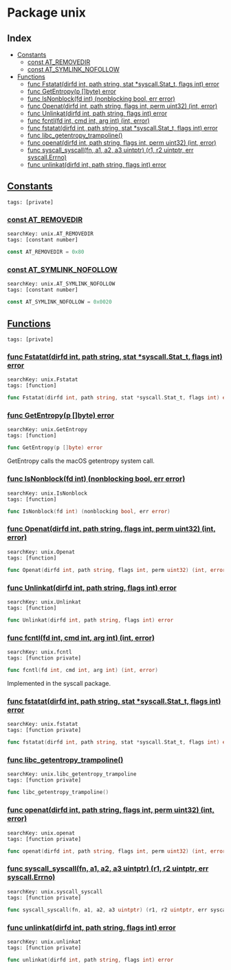 # Package unix

## Index

* [Constants](#const)
    * [const AT_REMOVEDIR](#AT_REMOVEDIR)
    * [const AT_SYMLINK_NOFOLLOW](#AT_SYMLINK_NOFOLLOW)
* [Functions](#func)
    * [func Fstatat(dirfd int, path string, stat *syscall.Stat_t, flags int) error](#Fstatat)
    * [func GetEntropy(p []byte) error](#GetEntropy)
    * [func IsNonblock(fd int) (nonblocking bool, err error)](#IsNonblock)
    * [func Openat(dirfd int, path string, flags int, perm uint32) (int, error)](#Openat)
    * [func Unlinkat(dirfd int, path string, flags int) error](#Unlinkat)
    * [func fcntl(fd int, cmd int, arg int) (int, error)](#fcntl)
    * [func fstatat(dirfd int, path string, stat *syscall.Stat_t, flags int) error](#fstatat)
    * [func libc_getentropy_trampoline()](#libc_getentropy_trampoline)
    * [func openat(dirfd int, path string, flags int, perm uint32) (int, error)](#openat)
    * [func syscall_syscall(fn, a1, a2, a3 uintptr) (r1, r2 uintptr, err syscall.Errno)](#syscall_syscall)
    * [func unlinkat(dirfd int, path string, flags int) error](#unlinkat)


## <a id="const" href="#const">Constants</a>

```
tags: [private]
```

### <a id="AT_REMOVEDIR" href="#AT_REMOVEDIR">const AT_REMOVEDIR</a>

```
searchKey: unix.AT_REMOVEDIR
tags: [constant number]
```

```Go
const AT_REMOVEDIR = 0x80
```

### <a id="AT_SYMLINK_NOFOLLOW" href="#AT_SYMLINK_NOFOLLOW">const AT_SYMLINK_NOFOLLOW</a>

```
searchKey: unix.AT_SYMLINK_NOFOLLOW
tags: [constant number]
```

```Go
const AT_SYMLINK_NOFOLLOW = 0x0020
```

## <a id="func" href="#func">Functions</a>

```
tags: [private]
```

### <a id="Fstatat" href="#Fstatat">func Fstatat(dirfd int, path string, stat *syscall.Stat_t, flags int) error</a>

```
searchKey: unix.Fstatat
tags: [function]
```

```Go
func Fstatat(dirfd int, path string, stat *syscall.Stat_t, flags int) error
```

### <a id="GetEntropy" href="#GetEntropy">func GetEntropy(p []byte) error</a>

```
searchKey: unix.GetEntropy
tags: [function]
```

```Go
func GetEntropy(p []byte) error
```

GetEntropy calls the macOS getentropy system call. 

### <a id="IsNonblock" href="#IsNonblock">func IsNonblock(fd int) (nonblocking bool, err error)</a>

```
searchKey: unix.IsNonblock
tags: [function]
```

```Go
func IsNonblock(fd int) (nonblocking bool, err error)
```

### <a id="Openat" href="#Openat">func Openat(dirfd int, path string, flags int, perm uint32) (int, error)</a>

```
searchKey: unix.Openat
tags: [function]
```

```Go
func Openat(dirfd int, path string, flags int, perm uint32) (int, error)
```

### <a id="Unlinkat" href="#Unlinkat">func Unlinkat(dirfd int, path string, flags int) error</a>

```
searchKey: unix.Unlinkat
tags: [function]
```

```Go
func Unlinkat(dirfd int, path string, flags int) error
```

### <a id="fcntl" href="#fcntl">func fcntl(fd int, cmd int, arg int) (int, error)</a>

```
searchKey: unix.fcntl
tags: [function private]
```

```Go
func fcntl(fd int, cmd int, arg int) (int, error)
```

Implemented in the syscall package. 

### <a id="fstatat" href="#fstatat">func fstatat(dirfd int, path string, stat *syscall.Stat_t, flags int) error</a>

```
searchKey: unix.fstatat
tags: [function private]
```

```Go
func fstatat(dirfd int, path string, stat *syscall.Stat_t, flags int) error
```

### <a id="libc_getentropy_trampoline" href="#libc_getentropy_trampoline">func libc_getentropy_trampoline()</a>

```
searchKey: unix.libc_getentropy_trampoline
tags: [function private]
```

```Go
func libc_getentropy_trampoline()
```

### <a id="openat" href="#openat">func openat(dirfd int, path string, flags int, perm uint32) (int, error)</a>

```
searchKey: unix.openat
tags: [function private]
```

```Go
func openat(dirfd int, path string, flags int, perm uint32) (int, error)
```

### <a id="syscall_syscall" href="#syscall_syscall">func syscall_syscall(fn, a1, a2, a3 uintptr) (r1, r2 uintptr, err syscall.Errno)</a>

```
searchKey: unix.syscall_syscall
tags: [function private]
```

```Go
func syscall_syscall(fn, a1, a2, a3 uintptr) (r1, r2 uintptr, err syscall.Errno)
```

### <a id="unlinkat" href="#unlinkat">func unlinkat(dirfd int, path string, flags int) error</a>

```
searchKey: unix.unlinkat
tags: [function private]
```

```Go
func unlinkat(dirfd int, path string, flags int) error
```

